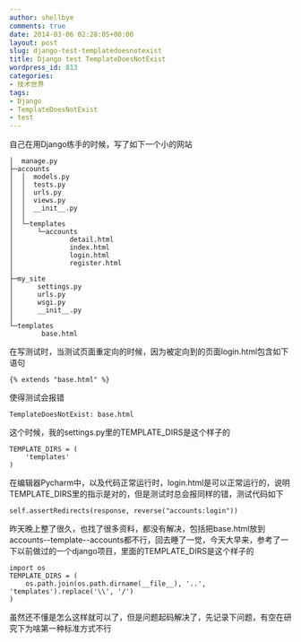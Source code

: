 ```yaml
---
author: shellbye
comments: true
date: 2014-03-06 02:28:05+00:00
layout: post
slug: django-test-templatedoesnotexist
title: Django test TemplateDoesNotExist
wordpress_id: 813
categories:
- 技术世界
tags:
- Django
- TemplateDoesNotExist
- test
---
```


自己在用Django练手的时候，写了如下一个小的网站


    
    
    │  manage.py
    ├─accounts
    │  │  models.py
    │  │  tests.py
    │  │  urls.py
    │  │  views.py
    │  │  __init__.py
    │  │
    │  └─templates
    │      └─accounts
    │              detail.html
    │              index.html
    │              login.html
    │              register.html
    │
    ├─my_site
    │      settings.py
    │      urls.py
    │      wsgi.py
    │      __init__.py
    │
    └─templates
            base.html
    



在写测试时，当测试页面重定向的时候，因为被定向到的页面login.html包含如下语句


    
    
    {% extends "base.html" %}
    



使得测试会报错


    
    
    TemplateDoesNotExist: base.html
    



这个时候，我的settings.py里的TEMPLATE_DIRS是这个样子的


    
    
    TEMPLATE_DIRS = (
        'templates'
    )
    



在编辑器Pycharm中，以及代码正常运行时，login.html是可以正常运行的，说明TEMPLATE_DIRS里的指示是对的，但是测试时总会报同样的错，测试代码如下


    
    
    self.assertRedirects(response, reverse("accounts:login"))
    




昨天晚上整了很久，也找了很多资料，都没有解决，包括把base.html放到accounts--template--accounts都不行，回去睡了一觉，今天大早来，参考了一下以前做过的一个django项目，里面的TEMPLATE_DIRS是这个样子的


    
    
    import os
    TEMPLATE_DIRS = (
        os.path.join(os.path.dirname(__file__), '..', 'templates').replace('\\', '/')
    )
    



虽然还不懂是怎么这样就可以了，但是问题起码解决了，先记录下问题，有空在研究下为啥第一种标准方式不行
